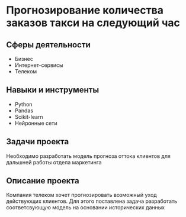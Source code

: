 # Прогнозирование количества заказов такси на следующий час

## Сферы деятельности

- Бизнес
- Интернет-сервисы
- Телеком

## Навыки и инструменты

- Python
- Pandas
- Scikit-learn
- Нейронные сети

## Задачи проекта

Необходимо разработать модель прогноза оттока клиентов для дальшней работы отдела маркетинга

## Описание проекта

Компания телеком хочет прогнозировать возможный уход действующих клиентов. Для этого поставлена задача разработать соответсвующую модель на основании исторических данных

